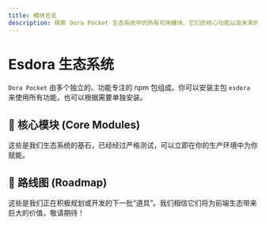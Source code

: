 ```yaml
---
title: 模块总览
description: 探索 Dora Pocket 生态系统中的所有可用模块、它们的核心功能以及未来的发展路线图。
---
```


<script setup>
const coreModules = [
  {
    icon: '🛠️',
    title: '@esdora/kit',
    details: '一套经过严格测试、类型安全且绝对零依赖的 TypeScript 工具函数，为你的项目提供最稳定可靠的基础“道具”。',
    link: '/packages/kit/'
  },
  {
    icon: '🎨',
    title: '@esdora/color',
    details: '由业界最快、最科学的 `culori` 引擎驱动，提供从颜色转换、操作到可访问性分析的全套工具。',
    link: '/packages/color/'
  },
  {
    icon: '📅',
    title: '@esdora/date',
    details: '100% 驱动于 `date-fns` 的强大核心。我们在此之上为您精心打造了一套更直观、更易用的 API，专注于简化日常开发中最常见的日期时间操作。',
    link: '/packages/date/'
  }
];

const roadmapModules = [
  {
    icon: '🪝',
    title: '@esdora/hooks',
    details: '精心设计的 Vue 和 React Hooks，专注于解决特定场景下的复杂状态逻辑。'
  }
];
</script>

# Esdora 生态系统

`Dora Pocket` 由多个独立的、功能专注的 npm 包组成。你可以安装主包 `esdora` 来使用所有功能，也可以根据需要单独安装。

## 💎 核心模块 (Core Modules)

这些是我们生态系统的基石，已经经过严格测试，可以立即在你的生产环境中为你赋能。

<CardGrid :cards="coreModules" />

## 🧭 路线图 (Roadmap)

这些是我们正在积极规划或开发的下一批“道具”。我们相信它们将为前端生态带来巨大的价值，敬请期待！

<CardGrid :cards="roadmapModules" />
